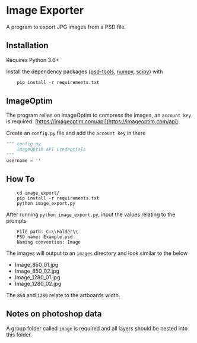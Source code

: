 # Image Exporter

A program to export JPG images from a PSD file.

## Installation

Requires Python 3.6+

Install the dependency packages ([psd-tools](https://github.com/psd-tools/psd-tools), [numpy](https://github.com/numpy/numpy), [scipy](https://github.com/scipy/scipy)) with

``` python
    pip install -r requirements.txt
```

## ImageOptim

The program relies on imageOptim to compress the images, an `account key` is required. [https://imageoptim.com/api](https://imageoptim.com/api).

Create an `config.py` file and add the `account key` in there

``` python
""" config.py
    ImageOptim API Credentials
"""
username = ''
```

## How To

``` terminal
    cd image_export/
    pip install -r requirements.txt
    python image_export.py
```

After running `python image_export.py`, input the values relating to the prompts

``` terminal
    File path: C:\\Folder\\
    PSD name: Example.psd
    Naming convention: Image
```

The images will output to an `images` directory and look similar to the below

- Image_850_01.jpg
- Image_850_02.jpg
- Image_1280_01.jpg
- Image_1280_02.jpg

The `850` and `1280` relate to the artboards width.

## Notes on photoshop data

A group folder called `image` is required and all layers should be nested into this folder.
